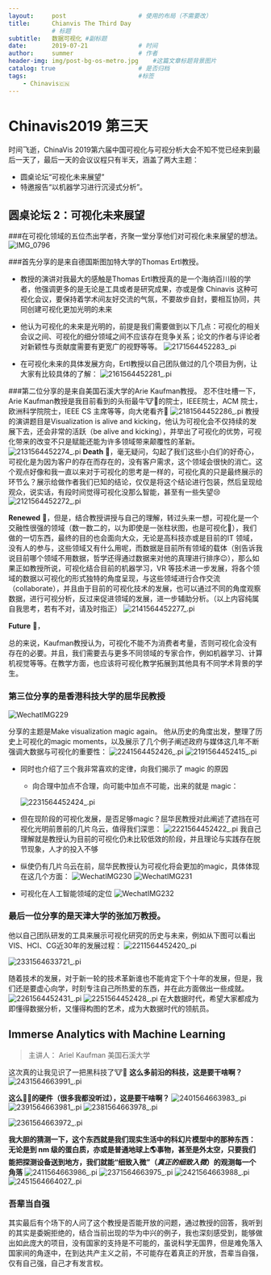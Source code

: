 ```yaml
---
layout:     post   				    # 使用的布局（不需要改）
title:      Chianvis The Third Day
			# 标题 
subtitle:   数据可视化 #副标题
date:       2019-07-21				# 时间
author:     summer					# 作者
header-img: img/post-bg-os-metro.jpg 	#这篇文章标题背景图片
catalog: true 						# 是否归档
tags:								#标签
    - Chinavis🇨🇳
---
```


# Chinavis2019 第三天
时间飞逝，ChinaVis 2019第六届中国可视化与可视分析大会不知不觉已经来到最后一天了，最后一天的会议议程只有半天，涵盖了两大主题：
- 圆桌论坛“可视化未来展望”
- 特邀报告“以机器学习进行沉浸式分析”。

## 圆桌论坛 2：可视化未来展望
###在可视化领域的五位杰出学者，齐聚一堂分享他们对可视化未来展望的想法。
![IMG_0796](/img/blog_img/IMG_0796.jpg)

###首先分享的是来自德国斯图加特大学的Thomas Ertl教授。
- 教授的演讲对我最大的感触是Thomas Ertl教授真的是一个海纳百川般的学者，他强调更多的是无论是工具或者是研究成果，亦或是像 Chinavis 这种可视化会议，要保持着学术间友好交流的气氛，不要故步自封，要相互协同，共同创建可视化更加光明的未来
- 他认为可视化的未来是光明的，前提是我们需要做到以下几点：可视化的相关会议之间、可视化的细分领域之间不应该存在竞争关系；论文的作者与评论者对新颖性与贡献度需要有更宽广的视野等等。
![2171564452283_.pi](/img/blog_img/2171564452283_.pic.jpg)

- 在可视化未来的具体发展方向，Ertl教授以自己团队做过的几个项目为例，让大家有比较具体的了解：
![2161564452281_.pi](/img/blog_img/2161564452281_.pic.jpg)

###第二位分享的是来自美国石溪大学的Arie Kaufman教授。
忍不住吐槽一下，Arie Kaufman教授是我目前看到的头衔最牛🐮🍺的院士，IEEE院士，ACM 院士，欧洲科学院院士，IEEE CS 主席等等，向大佬看齐🥳
![2181564452286_.pi](/img/blog_img/2181564452286_.pic.jpg)
教授的演讲题目是Visualization is alive and kicking，他认为可视化会不仅持续的发展下去，还会非常的活跃（be alive and kicking），并举出了可视化的优势，可视化带来的改变不只是赋能还能为许多领域带来颠覆性的革新。
![2131564452274_.pi](/img/blog_img/2131564452274_.pic.jpg)
**Death** 🧐，毫无疑问，勾起了我们这些小白们的好奇心，可视化是为因为客户的存在而存在的，没有客户需求，这个领域会很快的消亡。这个观点好像和我一直以来对于可视化的思考是一样的，可视化真的只是最终展示的环节么？展示给做作者我们已知的结论，仅仅是将这个结论进行包装，然后呈现给观众，说实话，有段时间觉得可视化没那么智能，甚至有一些失望😢
![2121564452272_.pi](/img/blog_img/2121564452272_.pic.jpg)

**Renewed** 🥳，但是，结合教授讲授与自己的理解，转过头来一想，可视化是一个交融性很强的领域（数一数二的，以为即使是一张柱状图，也是可视化🤟），我们做的一切东西，最终的目的也会面向大众，无论是高科技亦或是目前的IT 领域，没有人的参与，这些领域又有什么用呢，而数据是目前所有领域的载体（别告诉我说目前哪个领域不用数据，哲学还得通过数据来对他的真理进行排序😉），那么如果正如教授所说，可视化结合目前的机器学习，VR 等技术进一步发展，将各个领域的数据以可视化的形式独特的角度呈现，与这些领域进行合作交流（collaborate），并且由于目前的可视化技术的发展，也可以通过不同的角度观察数据，进行可视分析，反过来促进领域的发展，进一步辅助分析。（以上内容纯属自我思考，若有不对，请及时指正）
![2141564452277_.pi](/img/blog_img/2141564452277_.pic.jpg)

**Future** 🤩，

总的来说，Kaufman教授认为，可视化不能不为消费者考量，否则可视化会没有存在的必要。并且，我们需要去与更多不同领域的专家合作，例如机器学习、计算机视觉等等。在教学方面，也应该将可视化教学拓展到其他具有不同学术背景的学生。

### 第三位分享的是香港科技大学的屈华民教授
![WechatIMG229](/img/blog_img/WechatIMG229.jpeg)

分享的主题是Make visualization magic again。
他从历史的角度出发，整理了历史上可视化的magic moments，以及展示了几个例子阐述政府与媒体这几年不断强调大数据与可视化的重要性：
![2241564452426_.pi](/img/blog_img/2241564452426_.pic.jpg)
![2191564452415_.pi](/img/blog_img/2191564452415_.pic.jpg)
- 同时也介绍了三个我非常喜欢的定律，向我们揭示了 magic 的原因
    - 向合理中加点不合理，向可能中加点不可能，出来的就是 magic：
    
    ![2231564452424_.pi](/img/blog_img/2231564452424_.pic.jpg)

- 但在现阶段的可视化发展，是否足够magic？屈华民教授对此阐述了遮挡在可视化光明前景前的几片乌云，值得我们深思：
![2221564452422_.pi](/img/blog_img/2221564452422_.pic.jpg)
我自己理解就是教授认为目前的可视化仍未比较低效的阶段，并且理论与实践存在脱节现象，人才的投入不够

- 纵使仍有几片乌云在前，屈华民教授认为可视化将会更加的magic，具体体现在这几个方面：
 ![WechatIMG230](/img/blog_img/WechatIMG230.jpeg)
![WechatIMG231](/img/blog_img/WechatIMG231.jpeg)

- 可视化在人工智能领域的定位
![WechatIMG232](/img/blog_img/WechatIMG232.jpeg)

### 最后一位分享的是天津大学的张加万教授。
他以自己团队研发的工具来展示可视化研究的历史与未来，例如从下图可以看出VIS、HCI、CG近30年的发展过程：
![2211564452420_.pi](/img/blog_img/2211564452420_.pic.jpg)

![2331564633721_.pi](/img/blog_img/2331564633721_.pic.jpg)

随着技术的发展，对于新一轮的技术革新谁也不能肯定下个十年的发展，但是，我们还是要虚心向学，时刻专注自己所热爱的东西，并在此方面做出一些成就。
![2261564452431_.pi](/img/blog_img/2261564452431_.pic.jpg)
![2251564452428_.pi](/img/blog_img/2251564452428_.pic.jpg)
在大数据时代，希望大家都成为即懂得数据分析，又懂得构图的艺术，成为大数据时代的领航员。

## Immerse Analytics with Machine Learning
> 主讲人： Ariel Kaufman 美国石溪大学

这次真的让我见识了一把黑科技了🐮🍺
**这么多前沿的科技，这是要干啥啊？**
![2431564663991_.pi](/img/blog_img/2431564663991_.pic.jpg)

**这么🐂🍺的硬件（很多我都没听过），这是要干啥啊？**
![2401564663983_.pi](/img/blog_img/2401564663983_.pic.jpg)
![2391564663981_.pi](/img/blog_img/2391564663981_.pic.jpg)
![2381564663978_.pi](/img/blog_img/2381564663978_.pic.jpg)

![2361564663972_.pi](/img/blog_img/2361564663972_.pic.jpg)

**我大胆的猜测一下，这个东西就是我们现实生活中的科幻片模型中的那种东西：
无论是到 nm 级的蛋白质，亦或是普通地球上🌎事物，甚至是外太空，只要我们能把探测设备送到地方，我们就能“细致入微”（*真正的细致入微*）的观测每一个角落**
![2411564663986_.pi](/img/blog_img/2411564663986_.pic.jpg)
![2371564663975_.pi](/img/blog_img/2371564663975_.pic.jpg)
![2421564663988_.pi](/img/blog_img/2421564663988_.pic.jpg)
![2451564664027_.pi](/img/blog_img/2451564664027_.pic.jpg)
### 吾辈当自强
其实最后有个场下的人问了这个教授是否能开放的问题，通过教授的回答，我听到的其实是委婉拒绝的，结合当前出现的华为中兴的例子，我也深刻感受到，能够做出如此庞大的项目，没有国家的支持是不可能的，虽说科学无国界，但是难免落入国家间的角逐中，在到达共产主义之前，不可能存在着真正的开放，吾辈当自强，仅有自己强，自己才有发言权。